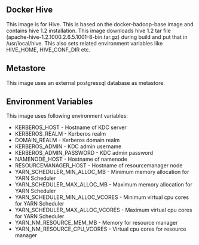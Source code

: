 ## Docker Hive
This image is for Hive. This is based on the docker-hadoop-base image and contains hive 1.2 installation. This image downloads hive 1.2 tar file (apache-hive-1.2.1000.2.6.5.1001-8-bin.tar.gz) during build and put that in /usr/local/hive. This also sets related environment variables like HIVE_HOME, HIVE_CONF_DIR etc.

## Metastore
This image uses an external postgressql database as metastore.

## Environment Variables
This image uses following environment variables:
* KERBEROS_HOST - Hostname of KDC server
* KERBEROS_REALM - Kerberos realm
* DOMAIN_REALM - Kerberos domain realm
* KERBEROS_ADMIN - KDC admin username
* KERBEROS_ADMIN_PASSWORD - KDC admin password
* NAMENODE_HOST - Hostname of namenode
* RESOURCEMANAGER_HOST - Hostname of resourcemanager node
* YARN_SCHEDULER_MIN_ALLOC_MB - Minimum memory allocation for YARN Scheduler
* YARN_SCHEDULER_MAX_ALLOC_MB - Maximum memory allocation for YARN Scheduler
* YARN_SCHEDULER_MIN_ALLOC_VCORES - Minimum virtual cpu cores for YARN Scheduler
* YARN_SCHEDULER_MAX_ALLOC_VCORES - Maximum virtual cpu cores for YARN Scheduler
* YARN_NM_RESOURCE_MEM_MB - Memory for resource manager
* YARN_NM_RESOURCE_CPU_VCORES - Virtual cpu cores for resource manager